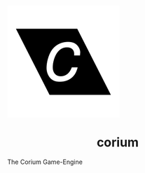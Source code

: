 <img src="res/logo.png" align="center" width="256"/>
<h1 align="center">corium</h1>

The Corium Game-Engine
